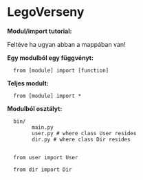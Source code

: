 # LegoVerseny

**Modul/import tutorial:**

Feltéve ha ugyan abban a mappában van!


**Egy modulból egy függvényt:**

      from [module] import [function]


**Teljes modult:**

      from [module] import *


**Modulból osztályt:**


      bin/
            main.py
            user.py # where class User resides
            dir.py # where class Dir resides
   
   
      from user import User

      from dir import Dir
